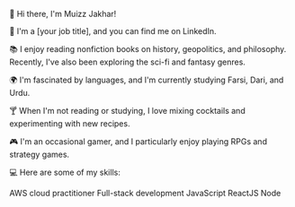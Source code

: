 👋 Hi there, I'm Muizz Jakhar!

💼 I'm a [your job title], and you can find me on LinkedIn.

📚 I enjoy reading nonfiction books on history, geopolitics, and philosophy. Recently, I've also been exploring the sci-fi and fantasy genres.

🌍 I'm fascinated by languages, and I'm currently studying Farsi, Dari, and Urdu.

🍸 When I'm not reading or studying, I love mixing cocktails and experimenting with new recipes.

🎮 I'm an occasional gamer, and I particularly enjoy playing RPGs and strategy games.

💻 Here are some of my skills:

AWS cloud practitioner
Full-stack development
JavaScript
ReactJS
Node
